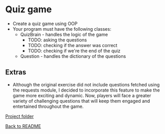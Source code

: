 # Quiz game

* Create a quiz game using OOP
* Your program must have the following classes:
    * QuizBrain - handles the logic of the game
        * TODO: asking the questions
        * TODO: checking if the answer was correct
        * TODO: checking if we're the end of the quiz
    * Question - handles the dictionary of the questions

## Extras

* Although the original exercise did not include questions fetched using the requests module, I decided to incorporate this feature to make the game more exciting and dynamic. Now, players will face a greater variety of challenging questions that will keep them engaged and entertained throughout the game.

[Project folder](../day_17/)  

[Back to README](../../README.md)

